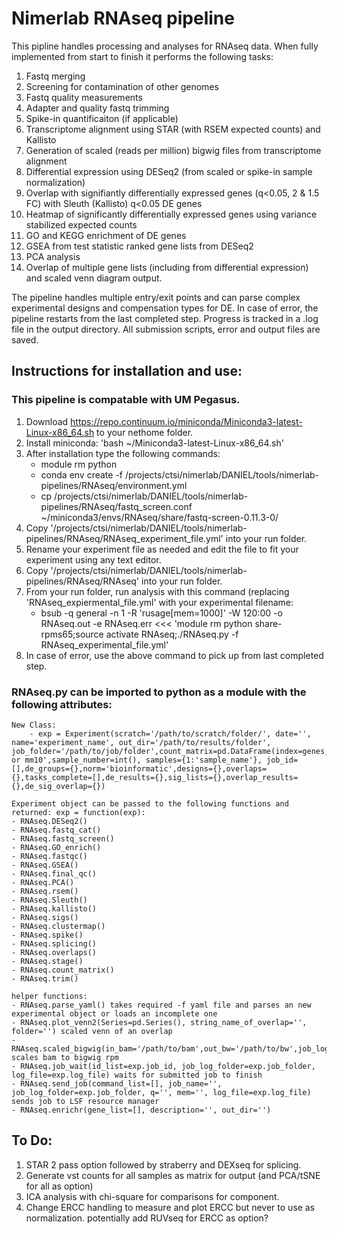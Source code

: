 # Nimerlab RNAseq pipeline

This pipline handles processing and analyses for RNAseq data.  When fully implemented from start to finish it performs the following tasks:
1. Fastq merging
2. Screening for contamination of other genomes
3. Fastq quality measurements
4. Adapter and quality fastq trimming
5. Spike-in quantificaiton (if applicable)
6. Transcriptome alignment using STAR (with RSEM expected counts) and Kallisto
7. Generation of scaled (reads per million) bigwig files from transcriptome alignment
7. Differential expression using DESeq2 (from scaled or spike-in sample normalization)
8. Overlap with signifiantly differentially expressed genes (q<0.05, 2 & 1.5 FC) with Sleuth (Kallisto) q<0.05 DE genes 
9. Heatmap of significantly differentially expressed genes using variance stabilized expected counts
10. GO and KEGG enrichment of DE genes
11. GSEA from test statistic ranked gene lists from DESeq2
12. PCA analysis
13. Overlap of multiple gene lists (including from differential expression) and scaled venn diagram output.

The pipeline handles multiple entry/exit points and can parse complex experimental designs and compensation types for DE.
In case of error, the pipeline restarts from the last completed step. Progress is tracked in a .log file in the output directory.
All submission scripts, error and output files are saved.

## Instructions for installation and use:

### This pipeline is compatable with UM Pegasus.

1. Download https://repo.continuum.io/miniconda/Miniconda3-latest-Linux-x86_64.sh to your nethome folder.
2. Install miniconda: 'bash ~/Miniconda3-latest-Linux-x86_64.sh'
3. After installation type the following commands:
	- module rm python
	- conda env create -f /projects/ctsi/nimerlab/DANIEL/tools/nimerlab-pipelines/RNAseq/environment.yml
	- cp /projects/ctsi/nimerlab/DANIEL/tools/nimerlab-pipelines/RNAseq/fastq_screen.conf ~/miniconda3/envs/RNAseq/share/fastq-screen-0.11.3-0/
4. Copy '/projects/ctsi/nimerlab/DANIEL/tools/nimerlab-pipelines/RNAseq/RNAseq_experiment_file.yml' into your run folder.
5. Rename your experiment file as needed and edit the file to fit your experiment using any text editor.
6. Copy '/projects/ctsi/nimerlab/DANIEL/tools/nimerlab-pipelines/RNAseq/RNAseq' into your run folder.
7. From your run folder, run analysis with this command (replacing 'RNAseq_expiermental_file.yml' with your experimental filename:
	- bsub -q general -n 1 -R 'rusage[mem=1000]' -W 120:00 -o RNAseq.out -e RNAseq.err <<< 'module rm python share-rpms65;source activate RNAseq;./RNAseq.py -f RNAseq_experimental_file.yml' 
8. In case of error, use the above command to pick up from last completed step.

### RNAseq.py can be imported to python as a module with the following attributes:
	New Class:
		- exp = Experiment(scratch='/path/to/scratch/folder/', date='', name='experiment_name', out_dir='/path/to/results/folder', job_folder='/path/to/job/folder',count_matrix=pd.DataFrame(index=genes,columns=samplenames),spike_counts=pd.DataFrame(),stop='',genome='hg38 or mm10',sample_number=int(), samples={1:'sample_name'}, job_id=[],de_groups={},norm='bioinformatic',designs={},overlaps={},tasks_complete=[],de_results={},sig_lists={},overlap_results={},de_sig_overlap={})
	
	Experiment object can be passed to the following functions and returned: exp = function(exp):
	- RNAseq.DESeq2()
	- RNAseq.fastq_cat()       
    - RNAseq.fastq_screen()
    - RNAseq.GO_enrich()
    - RNAseq.fastqc()
    - RNAseq.GSEA()
    - RNAseq.final_qc()
	- RNAseq.PCA()
	- RNAseq.rsem()
	- RNAseq.Sleuth()
	- RNAseq.kallisto()
	- RNAseq.sigs()
	- RNAseq.clustermap()
	- RNAseq.spike()
	- RNAseq.splicing()
	- RNAseq.overlaps()
	- RNAseq.stage()
	- RNAseq.count_matrix()      
	- RNAseq.trim()

	helper functions:
	- RNAseq.parse_yaml() takes required -f yaml file and parses an new experimental object or loads an incomplete one     
	- RNAseq.plot_venn2(Series=pd.Series(), string_name_of_overlap='', folder='') scaled venn of an overlap
	- RNAseq.scaled_bigwig(in_bam='/path/to/bam',out_bw='/path/to/bw',job_log_folder=exp.job_folder,name='',genome=exp.genome) scales bam to bigwig rpm
	- RNAseq.job_wait(id_list=exp.job_id, job_log_folder=exp.job_folder, log_file=exp.log_file) waits for submitted job to finish
	- RNAseq.send_job(command_list=[], job_name='', job_log_folder=exp.job_folder, q='', mem='', log_file=exp.log_file) sends job to LSF resource manager
	- RNAseq.enrichr(gene_list=[], description='', out_dir='')

## To Do:
1. STAR 2 pass option followed by straberry and DEXseq for splicing.
2. Generate vst counts for all samples as matrix for output (and PCA/tSNE for all as option)
3. ICA analysis with chi-square for comparisons for component.
4. Change ERCC handling to measure and plot ERCC but never to use as normalization.  potentially add RUVseq for ERCC as option?

